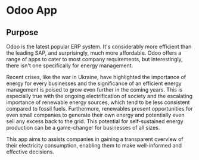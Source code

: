 # Odoo App

## Purpose 
Odoo is the latest popular ERP system. It's considerably more efficient than the leading SAP, and surprisingly, much more affordable.
Odoo offers a range of apps to cater to most company requirements, but interestingly, there isn't one specifically for energy management.

Recent crises, like the war in Ukraine, have highlighted the importance of energy for every businesses and the significance of an efficient energy management is poised to grow even further in the coming years. 
This is especially true with the ongoing electrification of society and the escalating importance of renewable energy sources, which tend to be less consistent compared to fossil fuels.
Furthermore, renewables present opportunities for even small companies to generate their own energy and potentially even sell any excess back to the grid. 
This potential for self-sustained energy production can be a game-changer for businesses of all sizes.

This app aims to assists companies in gaining a transparent overview of their electricity consumption, enabling them to make well-informed and effective decisions.
